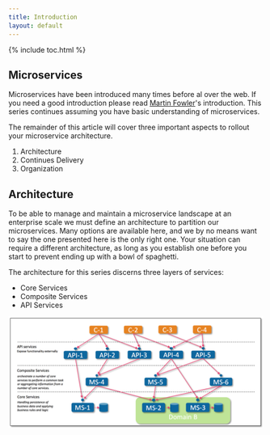 ```yaml
---
title: Introduction
layout: default
---
```


{% include toc.html %}

## Microservices
Microservices have been introduced many times before al over the web. If you need a good introduction please read [Martin Fowler](http://martinfowler.com/microservices/)'s introduction. This series continues assuming you have basic understanding of microservices.

The remainder of this article will cover three important aspects to rollout your microservice architecture.
1. Architecture
2. Continues Delivery
3. Organization

## Architecture
To be able to manage and maintain a microservice landscape at an enterprise scale we must define an architecture to partition our microservices. Many options are available here, and we by no means want to say the one presented here is the only right one. Your situation can require a different architecture, as long as you establish one before you start to prevent ending up with a bowl of spaghetti.

The architecture for this series discerns three layers of services:
+ Core Services
+ Composite Services
+ API Services

![](../images/introduction-architecture.png)

